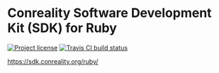 Conreality Software Development Kit (SDK) for Ruby
==================================================

[![Project license](https://img.shields.io/badge/License-Public%20Domain-blue.svg)](https://unlicense.org/)
[![Travis CI build status](https://img.shields.io/travis/conreality/conreality.rb/master.svg)](https://travis-ci.org/conreality/conreality.rb)

https://sdk.conreality.org/ruby/
